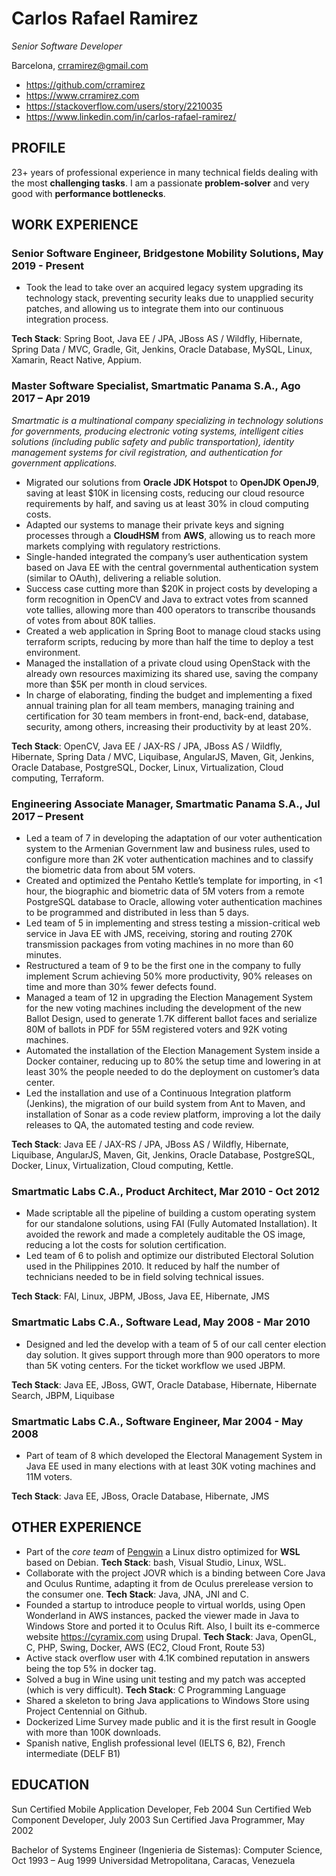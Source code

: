 # Carlos Rafael Ramirez
*Senior Software Developer*

Barcelona, crramirez@gmail.com
* https://github.com/crramirez
* https://www.crramirez.com
* https://stackoverflow.com/users/story/2210035
* https://www.linkedin.com/in/carlos-rafael-ramirez/

## PROFILE
23+ years of professional experience in many technical fields dealing with the most **challenging tasks**. I am a passionate **problem-solver** and very good with **performance bottlenecks**.

## WORK EXPERIENCE

### Senior Software Engineer, Bridgestone Mobility Solutions, May 2019 - Present
* Took the lead to take over an acquired legacy system upgrading its technology stack, preventing security leaks due to unapplied security patches, and allowing us to integrate them into our continuous integration process.


**Tech Stack**: Spring Boot, Java EE / JPA, JBoss AS / Wildfly, Hibernate, Spring Data / MVC, Gradle, Git, Jenkins, Oracle Database, MySQL, Linux, Xamarin, React Native, Appium.

### Master Software Specialist, Smartmatic Panama S.A., Ago 2017 – Apr 2019
*Smartmatic is a multinational company specializing in technology solutions for governments, producing electronic voting systems, intelligent cities solutions (including public safety and public transportation), identity management systems for civil registration, and authentication for government applications.*
* Migrated our solutions from **Oracle JDK Hotspot** to **OpenJDK OpenJ9**, saving at least $10K in licensing costs, reducing our cloud resource requirements by half, and saving us at least 30% in cloud computing costs.
* Adapted our systems to manage their private keys and signing processes through a **CloudHSM** from **AWS**, allowing us to reach more markets complying with regulatory restrictions.
* Single-handed integrated the company’s user authentication system based on Java EE with the central governmental authentication system (similar to OAuth), delivering a reliable solution.
* Success case cutting more than $20K in project costs by developing a form recognition in OpenCV and Java to extract votes from scanned vote tallies, allowing more than 400 operators to transcribe thousands of votes from about 80K tallies.
* Created a web application in Spring Boot to manage cloud stacks using terraform scripts, reducing by more than half the time to deploy a test environment.
* Managed the installation of a private cloud using OpenStack with the already own resources maximizing its shared use, saving the company more than $5K per month in cloud services.
* In charge of elaborating, finding the budget and implementing a fixed annual training plan for all team members, managing training and certification for 30 team members in front-end, back-end, database, security, among others, increasing their productivity by at least 20%.

**Tech Stack**: OpenCV, Java EE / JAX-RS / JPA, JBoss AS / Wildfly, Hibernate, Spring Data / MVC, Liquibase, AngularJS, Maven, Git, Jenkins, Oracle Database, PostgreSQL, Docker, Linux, Virtualization, Cloud computing, Terraform.

### Engineering Associate Manager, Smartmatic Panama S.A., Jul 2017 – Present
* Led a team of 7 in developing the adaptation of our voter authentication system to the Armenian Government law and business rules, used to configure more than 2K voter authentication machines and to classify the biometric data from about 5M voters.
* Created and optimized the Pentaho Kettle’s template for importing, in <1 hour, the biographic and biometric data of 5M voters from a remote PostgreSQL database to Oracle, allowing voter authentication machines to be programmed and distributed in less than 5 days.
* Led team of 5 in implementing and stress testing a mission-critical web service in Java EE with JMS, receiving, storing and routing 270K transmission packages from voting machines in no more than 60 minutes.
* Restructured a team of 9 to be the first one in the company to fully implement Scrum achieving 50% more productivity, 90% releases on time and more than 30% fewer defects found.
* Managed a team of 12 in upgrading the Election Management System for the new voting machines including the development of the new Ballot Design, used to generate 1.7K different ballot faces and serialize 80M of ballots in PDF for 55M registered voters and 92K voting machines.
* Automated the installation of the Election Management System inside a Docker container, reducing up to 80% the setup time and lowering in at least 30% the people needed to do the deployment on customer’s data center.
* Led the installation and use of a Continuous Integration platform (Jenkins), the migration of our build system from Ant to Maven, and installation of Sonar as a code review platform, improving a lot the daily releases to QA, the automated testing and code review.

**Tech Stack**: Java EE / JAX-RS / JPA, JBoss AS / Wildfly, Hibernate, Liquibase, AngularJS, Maven, Git, Jenkins, Oracle Database, PostgreSQL, Docker, Linux, Virtualization, Cloud computing, Kettle.

### Smartmatic Labs C.A., Product Architect, Mar 2010 - Oct 2012
* Made scriptable all the pipeline of building a custom operating system for our standalone solutions, using FAI (Fully Automated Installation). It avoided the rework and made a completely auditable the OS image, reducing a lot the costs for solution certification.
* Led team of 6 to polish and optimize our distributed Electoral Solution used in the Philippines 2010. It reduced by half the number of technicians needed to be in field solving technical issues.

**Tech Stack**: FAI, Linux, JBPM, JBoss, Java EE, Hibernate, JMS
### Smartmatic Labs C.A., Software Lead, May 2008 - Mar 2010
* Designed and led the develop with a team of 5 of our call center election day solution. It gives support through more than 900 operators to more than 5K voting centers. For the ticket workflow we used JBPM.

**Tech Stack**: Java EE, JBoss, GWT, Oracle Database, Hibernate, Hibernate Search, JBPM, Liquibase
### Smartmatic Labs C.A., Software Engineer, Mar 2004 - May 2008
* Part of team of 8 which developed the Electoral Management System in Java EE used in many elections with at least 30K voting machines and 11M voters.

**Tech Stack**: Java EE, JBoss, Oracle Database, Hibernate, JMS

## OTHER EXPERIENCE
* Part of the *core team* of [Pengwin](https://github.com/WhitewaterFoundry/Pengwin#core-team) a Linux distro optimized for **WSL** based on Debian. **Tech Stack**: bash, Visual Studio, Linux, WSL.
* Collaborate with the project JOVR which is a binding between Core Java and Oculus Runtime, adapting it from de Oculus prerelease version to the consumer one. **Tech Stack**: Java, JNA, JNI and C.
* Founded a startup to introduce people to virtual worlds, using Open Wonderland in AWS instances, packed the viewer made in Java to Windows Store and ported it to Oculus Rift. Also, I built its e-commerce website https://cyramix.com using Drupal. **Tech Stack**: Java, OpenGL, C, PHP, Swing, Docker, AWS (EC2, Cloud Front, Route 53)
* Active stack overflow user with 4.1K combined reputation in answers being the top 5% in docker tag.
* Solved a bug in Wine using unit testing and my patch was accepted (which is very difficult). **Tech Stack**: C Programming Language
* Shared a skeleton to bring Java applications to Windows Store using Project Centennial on Github.
* Dockerized Lime Survey made public and it is the first result in Google with more than 100K downloads.
* Spanish native, English professional level (IELTS 6, B2), French intermediate (DELF B1)

## EDUCATION

Sun Certified Mobile Application Developer, Feb 2004
Sun Certified Web Component Developer, July 2003
Sun Certified Java Programmer, May 2002

Bachelor of Systems Engineer (Ingenieria de Sistemas): Computer Science, Oct 1993 – Aug 1999
Universidad Metropolitana, Caracas, Venezuela

